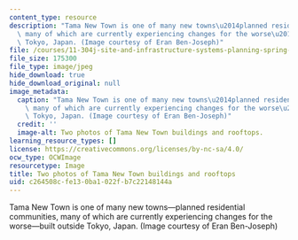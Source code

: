 ```yaml
---
content_type: resource
description: "Tama New Town is one of many new towns\u2014planned residential communities,\
  \ many of which are currently experiencing changes for the worse\u2014built outside\
  \ Tokyo, Japan. (Image courtesy of Eran Ben-Joseph)"
file: /courses/11-304j-site-and-infrastructure-systems-planning-spring-2009/c264508cfe130ba1022fb7c22148144a_11-304js09.jpg
file_size: 175300
file_type: image/jpeg
hide_download: true
hide_download_original: null
image_metadata:
  caption: "Tama New Town is one of many new towns\u2014planned residential communities,\
    \ many of which are currently experiencing changes for the worse\u2014built outside\
    \ Tokyo, Japan. (Image courtesy of Eran Ben-Joseph)"
  credit: ''
  image-alt: Two photos of Tama New Town buildings and rooftops.
learning_resource_types: []
license: https://creativecommons.org/licenses/by-nc-sa/4.0/
ocw_type: OCWImage
resourcetype: Image
title: Two photos of Tama New Town buildings and rooftops
uid: c264508c-fe13-0ba1-022f-b7c22148144a
---
```

Tama New Town is one of many new towns—planned residential communities, many of which are currently experiencing changes for the worse—built outside Tokyo, Japan. (Image courtesy of Eran Ben-Joseph)
